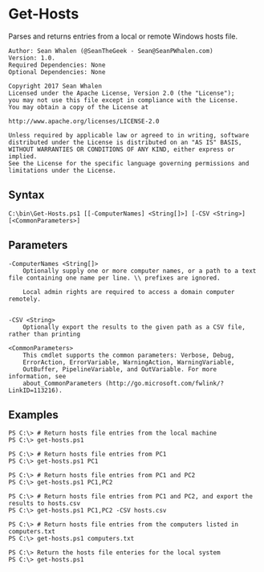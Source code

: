 Get-Hosts
=========

Parses and returns entries from a local or remote Windows hosts file.

    Author: Sean Whalen (@SeanTheGeek - Sean@SeanPWhalen.com)
    Version: 1.0.
    Required Dependencies: None
    Optional Dependencies: None

    Copyright 2017 Sean Whalen
    Licensed under the Apache License, Version 2.0 (the "License");
    you may not use this file except in compliance with the License.
    You may obtain a copy of the License at

    http://www.apache.org/licenses/LICENSE-2.0

    Unless required by applicable law or agreed to in writing, software
    distributed under the License is distributed on an "AS IS" BASIS,
    WITHOUT WARRANTIES OR CONDITIONS OF ANY KIND, either express or implied.
    See the License for the specific language governing permissions and
    limitations under the License.


Syntax
------

    C:\bin\Get-Hosts.ps1 [[-ComputerNames] <String[]>] [-CSV <String>] [<CommonParameters>]


Parameters
----------

    -ComputerNames <String[]>
        Optionally supply one or more computer names, or a path to a text file containing one name per line. \\ prefixes are ignored.
        
        Local admin rights are required to access a domain computer remotely.


    -CSV <String>
        Optionally export the results to the given path as a CSV file, rather than printing

    <CommonParameters>
        This cmdlet supports the common parameters: Verbose, Debug,
        ErrorAction, ErrorVariable, WarningAction, WarningVariable,
        OutBuffer, PipelineVariable, and OutVariable. For more information, see
        about_CommonParameters (http://go.microsoft.com/fwlink/?LinkID=113216).

Examples
--------

    PS C:\> # Return hosts file entries from the local machine
    PS C:\> get-hosts.ps1

    PS C:\> # Return hosts file entries from PC1
    PS C:\> get-hosts.ps1 PC1

    PS C:\> # Return hosts file entries from PC1 and PC2
    PS C:\> get-hosts.ps1 PC1,PC2

    PS C:\> # Return hosts file entries from PC1 and PC2, and export the results to hosts.csv
    PS C:\> get-hosts.ps1 PC1,PC2 -CSV hosts.csv

    PS C:\> # Return hosts file entries from the computers listed in computers.txt
    PS C:\> get-hosts.ps1 computers.txt

    PS C:\> Return the hosts file enteries for the local system
    PS C:\> get-hosts.ps1